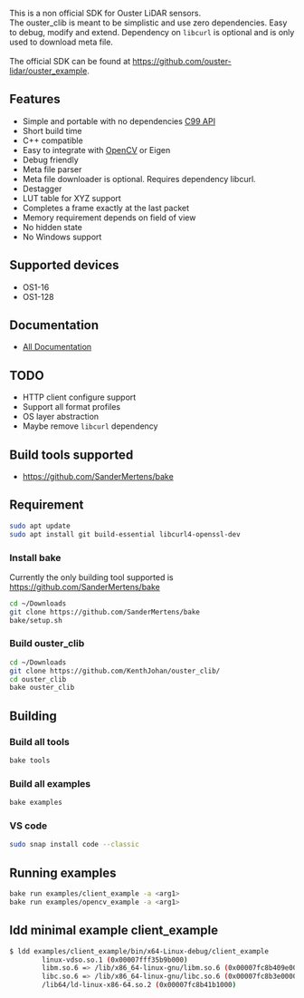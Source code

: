 This is a non official SDK for Ouster LiDAR sensors.<br>
The ouster_clib is meant to be simplistic and use zero dependencies. Easy to debug, modify and extend. 
Dependency on `libcurl` is optional and is only used to download meta file.
<br><br>
The official SDK can be found at https://github.com/ouster-lidar/ouster_example. <br>

## Features
* Simple and portable with no dependencies [C99 API](https://kenthjohan.github.io/ouster_clib/group__c.html)
* Short build time
* C++ compatible
* Easy to integrate with [OpenCV](examples/opencv_example/src/opencv_example.cpp) or Eigen
* Debug friendly
* Meta file parser
* Meta file downloader is optional. Requires dependency libcurl.
* Destagger
* LUT table for XYZ support
* Completes a frame exactly at the last packet
* Memory requirement depends on field of view
* No hidden state
* No Windows support

## Supported devices
* OS1-16
* OS1-128

## Documentation
- [All Documentation](https://kenthjohan.github.io/ouster_clib/md_docs_Docs.html)


## TODO
* HTTP client configure support
* Support all format profiles
* OS layer abstraction
* Maybe remove `libcurl` dependency


## Build tools supported
* https://github.com/SanderMertens/bake



## Requirement

```bash
sudo apt update
sudo apt install git build-essential libcurl4-openssl-dev
```

### Install bake
Currently the only building tool supported is https://github.com/SanderMertens/bake
```bash
cd ~/Downloads
git clone https://github.com/SanderMertens/bake
bake/setup.sh
```

### Build ouster_clib
```bash
cd ~/Downloads
git clone https://github.com/KenthJohan/ouster_clib/
cd ouster_clib
bake ouster_clib
```






## Building





### Build all tools
```bash
bake tools
```


### Build all examples
```bash
bake examples
```


### VS code
```bash
sudo snap install code --classic
```




## Running examples


```bash
bake run examples/client_example -a <arg1>
bake run examples/opencv_example -a <arg1>
```






## ldd minimal example client_example

```bash
$ ldd examples/client_example/bin/x64-Linux-debug/client_example 
        linux-vdso.so.1 (0x00007fff35b9b000)
        libm.so.6 => /lib/x86_64-linux-gnu/libm.so.6 (0x00007fc8b409e000)
        libc.so.6 => /lib/x86_64-linux-gnu/libc.so.6 (0x00007fc8b3e00000)
        /lib64/ld-linux-x86-64.so.2 (0x00007fc8b41b1000)
```

